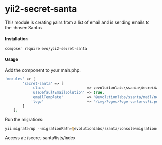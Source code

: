 # yii2-secret-santa

This module is creating pairs from a list of email and is sending emails to the chosen Santas


#### Installation


```shell script
composer require evo/yii2-secret-santa
```

#### Usage

Add the component to your main.php.
```php
'modules' => [
        'secret-santa' => [
            'class'                   => \evolutionlabs\ssanta\SecretSanta::class,
            'useDefaultEmailSolution' => true,
            'emailTemplate'           => '@evolutionlabs/ssanta/mail/notify-giver',
            'logo'                    => '/img/logos/logo-carturesti.png'
        ]
    ];
```
Run the migrations:

```php 
yii migrate/up --migrationPath=@evolutionlabs/ssanta/console/migrations
```
Access at: /secret-santa/lists/index


